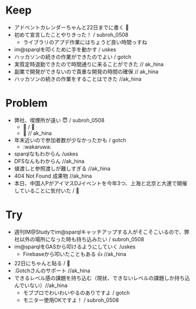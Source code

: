 # Keep

- アドベントカレンダーちゃんと22日までに書く :oden:
- 初めて宣言したことやりきった！ / subroh_0508
  - ライブラリのアプデ作業にはちょうど良い時間っすね
- im@sparqlを叩くために手を動かす / uskes
- ハッカソンの続きの作業ができたのでよい / gotch
- 実質定時退勤できたので時間通りに来ることができた // ak_hina
- 副業で開発ができないので貴重な開発の時間の確保 // ak_hina
- ハッカソンの続きの作業をすることはできた //ak_hina

# Problem

- 弊社、喫煙所が遠い :innocent: / subroh_0508
  - :pray: / :oden:
  - :smoking:  // ak_hina
- 年末近いので参加者数が少なかったかも / gotch
  - :wakaruwa:
- sparqlなもわからん /uskes
- DFSなんもわからん //ak_hina
- 値渡しと参照渡しが難しすぎる //ak_hina
- 404 Not Found 成果物 //ak_hina
- 本日、中国人PがアイマスDJイベントを今年3つ、上海と北京と大連で開催していることに気付いた / :oden:

# Try

- 週刊IM@Studyでim@sparqlキャッチアップする人がそこそこいるので、弊社以外の場所になった時も持ち込みたい / subroh_0508
- im@sparqlをGASから叩けるようにしていく /uskes
  - Firebaseから叩いたこともある :+1: //ak_hina
- 22日にちゃんと貼る / :oden:
- .Gotchさんのサポート //ak_hina
- できるレベル感の課題を持ち込む（現状、できないレベルの課題しか持ち込んでいない）//ak_hina
  - モブプロでわいわいやるのありですよ / gotch
  - モニター使用OKですよ！ / subroh_0508
